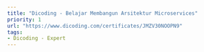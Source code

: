```yaml
---
title: "Dicoding - Belajar Membangun Arsitektur Microservices"
priority: 1
url: "https://www.dicoding.com/certificates/JMZV30NOOPN9"
tags:
- Dicoding - Expert
---
```

